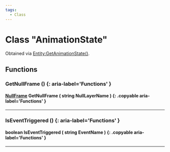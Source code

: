 ```yaml
---
tags:
  - Class
---
```

# Class "AnimationState"

Obtained via [Entity:GetAnimationState()](Entity.md#getanimationstate).

## Functions

### GetNullFrame () {: aria-label='Functions' }
#### [NullFrame](NullFrame.md) GetNullFrame ( string NullLayerName ) {: .copyable aria-label='Functions' }

___
### IsEventTriggered () {: aria-label='Functions' }
#### boolean IsEventTriggered ( string EventName ) {: .copyable aria-label='Functions' }

___

